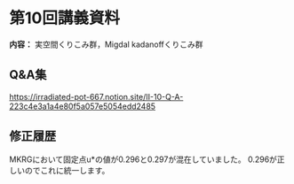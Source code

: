 # 第10回講義資料  
**内容：** 実空間くりこみ群，Migdal kadanoffくりこみ群
## Q&A集 
https://irradiated-pot-667.notion.site/II-10-Q-A-223c4e3a1a4e80f5a057e5054edd2485
## 修正履歴  
MKRGにおいて固定点u*の値が0.296と0.297が混在していました。
0.296が正しいのでこれに統一します。

